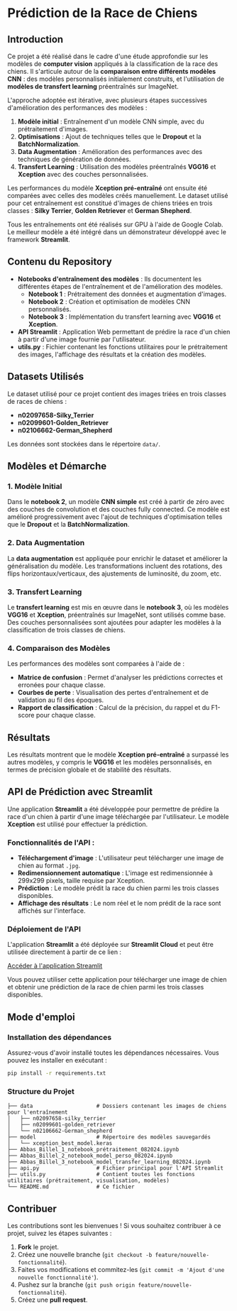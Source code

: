 # Prédiction de la Race de Chiens 

## Introduction

Ce projet a été réalisé dans le cadre d'une étude approfondie sur les modèles de **computer vision** appliqués à la classification de la race des chiens. Il s'articule autour de la **comparaison entre différents modèles CNN** : des modèles personnalisés initialement construits, et l'utilisation de **modèles de transfert learning** préentraînés sur ImageNet.

L'approche adoptée est itérative, avec plusieurs étapes successives d'amélioration des performances des modèles :

1. **Modèle initial** : Entraînement d'un modèle CNN simple, avec du prétraitement d'images.
2. **Optimisations** : Ajout de techniques telles que le **Dropout** et la **BatchNormalization**.
3. **Data Augmentation** : Amélioration des performances avec des techniques de génération de données.
4. **Transfert Learning** : Utilisation des modèles préentraînés **VGG16** et **Xception** avec des couches personnalisées.

Les performances du modèle **Xception pré-entraîné** ont ensuite été comparées avec celles des modèles créés manuellement. Le dataset utilisé pour cet entraînement est constitué d'images de chiens triées en trois classes : **Silky Terrier**, **Golden Retriever** et **German Shepherd**.

Tous les entraînements ont été réalisés sur GPU à l'aide de Google Colab. Le meilleur modèle a été intégré dans un démonstrateur développé avec le framework **Streamlit**.

## Contenu du Repository

- **Notebooks d'entraînement des modèles** : Ils documentent les différentes étapes de l'entraînement et de l'amélioration des modèles.
  - **Notebook 1** : Prétraitement des données et augmentation d'images.
  - **Notebook 2** : Création et optimisation de modèles CNN personnalisés.
  - **Notebook 3** : Implémentation du transfert learning avec **VGG16** et **Xception**.
- **API Streamlit** : Application Web permettant de prédire la race d'un chien à partir d'une image fournie par l'utilisateur.
- **utils.py** : Fichier contenant les fonctions utilitaires pour le prétraitement des images, l'affichage des résultats et la création des modèles.

## Datasets Utilisés

Le dataset utilisé pour ce projet contient des images triées en trois classes de races de chiens :
- **n02097658-Silky_Terrier**
- **n02099601-Golden_Retriever**
- **n02106662-German_Shepherd**

Les données sont stockées dans le répertoire `data/`.

## Modèles et Démarche

### 1. Modèle Initial

Dans le **notebook 2**, un modèle **CNN simple** est créé à partir de zéro avec des couches de convolution et des couches fully connected. Ce modèle est amélioré progressivement avec l'ajout de techniques d'optimisation telles que le **Dropout** et la **BatchNormalization**.

### 2. Data Augmentation

La **data augmentation** est appliquée pour enrichir le dataset et améliorer la généralisation du modèle. Les transformations incluent des rotations, des flips horizontaux/verticaux, des ajustements de luminosité, du zoom, etc.

### 3. Transfert Learning

Le **transfert learning** est mis en œuvre dans le **notebook 3**, où les modèles **VGG16** et **Xception**, préentraînés sur ImageNet, sont utilisés comme base. Des couches personnalisées sont ajoutées pour adapter les modèles à la classification de trois classes de chiens.

### 4. Comparaison des Modèles

Les performances des modèles sont comparées à l'aide de :
- **Matrice de confusion** : Permet d'analyser les prédictions correctes et erronées pour chaque classe.
- **Courbes de perte** : Visualisation des pertes d'entraînement et de validation au fil des époques.
- **Rapport de classification** : Calcul de la précision, du rappel et du F1-score pour chaque classe.

## Résultats

Les résultats montrent que le modèle **Xception pré-entraîné** a surpassé les autres modèles, y compris le **VGG16** et les modèles personnalisés, en termes de précision globale et de stabilité des résultats.

## API de Prédiction avec Streamlit

Une application **Streamlit** a été développée pour permettre de prédire la race d'un chien à partir d'une image téléchargée par l'utilisateur. Le modèle **Xception** est utilisé pour effectuer la prédiction.

### Fonctionnalités de l'API :

- **Téléchargement d'image** : L'utilisateur peut télécharger une image de chien au format `.jpg`.
- **Redimensionnement automatique** : L'image est redimensionnée à 299x299 pixels, taille requise par Xception.
- **Prédiction** : Le modèle prédit la race du chien parmi les trois classes disponibles.
- **Affichage des résultats** : Le nom réel et le nom prédit de la race sont affichés sur l'interface.

### Déploiement de l'API

L'application **Streamlit** a été déployée sur **Streamlit Cloud** et peut être utilisée directement à partir de ce lien :

[Accéder à l'application Streamlit](https://geekderbzsqrebfdqdbnce.streamlit.app/)

Vous pouvez utiliser cette application pour télécharger une image de chien et obtenir une prédiction de la race de chien parmi les trois classes disponibles.

## Mode d'emploi

### Installation des dépendances

Assurez-vous d'avoir installé toutes les dépendances nécessaires. Vous pouvez les installer en exécutant :

```bash
pip install -r requirements.txt
```

### Structure du Projet

```
├── data                    # Dossiers contenant les images de chiens pour l'entraînement
│   ├── n02097658-silky_terrier
│   ├── n02099601-golden_retriever
│   └── n02106662-German_shepherd
├── model                   # Répertoire des modèles sauvegardés
│   └── xception_best_model.keras
├── Abbas_Billel_1_notebook_prétraitement_082024.ipynb
├── Abbas_Billel_2_notebook_model_perso_082024.ipynb
├── Abbas_Billel_3_notebook_model_transfer_learning_082024.ipynb
├── api.py                  # Fichier principal pour l'API Streamlit
├── utils.py                # Contient toutes les fonctions utilitaires (prétraitement, visualisation, modèles)
└── README.md               # Ce fichier
```

## Contribuer

Les contributions sont les bienvenues ! Si vous souhaitez contribuer à ce projet, suivez les étapes suivantes :
1. **Fork** le projet.
2. Créez une nouvelle branche (`git checkout -b feature/nouvelle-fonctionnalité`).
3. Faites vos modifications et commitez-les (`git commit -m 'Ajout d'une nouvelle fonctionnalité'`).
4. Pushez sur la branche (`git push origin feature/nouvelle-fonctionnalité`).
5. Créez une **pull request**.
